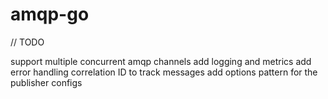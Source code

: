 # amqp-go


// TODO

support multiple concurrent amqp channels
add logging and metrics
add error handling
correlation ID to track messages
add options pattern for the publisher configs
